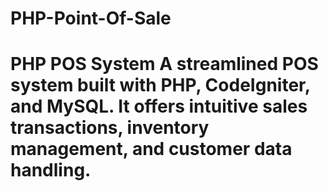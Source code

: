 # PHP-Point-Of-Sale
# PHP POS System A streamlined POS system built with PHP, CodeIgniter, and MySQL. It offers intuitive sales transactions, inventory management, and customer data handling.
